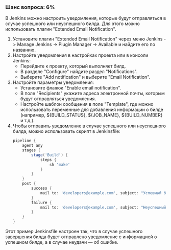 ### Шанс вопроса: 6%

В Jenkins можно настроить уведомления, которые будут отправляться в случае успешного или неуспешного билда. Для этого можно использовать плагин "Extended Email Notification". 

1. Установите плагин "Extended Email Notification" через меню Jenkins -> Manage Jenkins -> Plugin Manager -> Available и найдите его по названию.
2. Настройте уведомления в настройках проекта или в консоли Jenkins:
   - Перейдите к проекту, который выполняет билд.
   - В разделе "Configure" найдите раздел "Notifications".
   - Выберите "Add notification" и выберите "Email Notification".
3. Настройте параметры уведомления:
   - Установите флажок "Enable email notification".
   - В поле "Recipients" укажите адреса электронной почты, которым будут отправляться уведомления.
   - Настройте шаблон сообщения в поле "Template", где можно использовать переменные для добавления информации о билде (например, ${BUILD_STATUS}, ${JOB_NAME}, ${BUILD_NUMBER} и т.д.).
4. Чтобы отправить уведомление в случае успешного или неуспешного билда, можно использовать скрипт в Jenkinsfile:
   ```groovy
   pipeline {
       agent any
       stages {
           stage('Build') {
               steps {
                   sh 'make'
               }
           }
       }
       post {
           success {
               mail to: 'developers@example.com', subject: "Успешный билд ${JOB_NAME} #${BUILD_NUMBER}", body: "Проект ${JOB_NAME} успешно собран в версии #${BUILD_NUMBER}."
           }
           failure {
               mail to: 'developers@example.com', subject: "Неуспешный билд ${JOB_NAME} #${BUILD_NUMBER}", body: "Произошла ошибка при сборке проекта ${JOB_NAME} версии #${BUILD_NUMBER}."
           }
       }
   }
   ```
Этот пример Jenkinsfile настроен так, что в случае успешного завершения билда будет отправлено уведомление с информацией о успешном билде, а в случае неудачи — об ошибке.